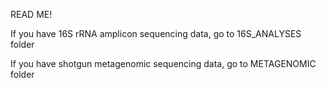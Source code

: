 READ ME!

If you have 16S rRNA amplicon sequencing data, go to 16S_ANALYSES folder

If you have shotgun metagenomic sequencing data, go to METAGENOMIC folder
